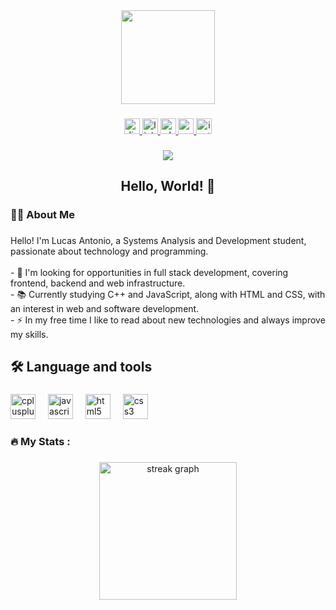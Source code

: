 <div align="center">
  <img height="150" src=""  />
</div>

###

<div align="center">
  <a href="discord.com/users/1258979997549461627" target="_blank">
    <img src="https://img.shields.io/static/v1?message=Discord&logo=discord&label=&color=7289DA&logoColor=white&labelColor=&style=for-the-badge" height="25" alt="discord logo"  />
  </a>
  <a href="https://www.linkedin.com/in/lucas-antonio-50721a353/" target="_blank">
    <img src="https://img.shields.io/static/v1?message=LinkedIn&logo=linkedin&label=&color=0077B5&logoColor=white&labelColor=&style=for-the-badge" height="25" alt="linkedin logo"  />
  </a>
  <a href="https://w.app/5lhbj9" target="_blank">
    <img src="https://img.shields.io/static/v1?message=Whatsapp&logo=whatsapp&label=&color=25D366&logoColor=white&labelColor=&style=for-the-badge" height="25" alt="whatsapp logo"  />
  </a>
  <a href="mailto:lucasantonio100700@gmail.com?subject=Contato%20via%20GitHub&body=Olá%20Lucas!%20Vi%20seu%20perfil%20no%20GitHub%20e%20gostaria%20de%20entrar%20em%20contato%20para%20conversarmos%20sobre%20oportunidades%20de%20colaboração%20ou%20projetos.%20Como%20posso%20ajudar?" target="_blank">
    <img src="https://img.shields.io/static/v1?message=Gmail&logo=gmail&label=&color=D14836&logoColor=white&labelColor=&style=for-the-badge" height="25" alt="gmail logo"  />
  </a>
  <a href="https://www.instagram.com/lukasxp.alt/" target="_blank">
    <img src="https://img.shields.io/static/v1?message=Instagram&logo=instagram&label=&color=E4405F&logoColor=white&labelColor=&style=for-the-badge" height="25" alt="instagram logo"  />
  </a>
</div>

###

<div align="center">
  <img src="https://visitor-badge.laobi.icu/badge?page_id=melointhecloud.melointhecloud&"  />
</div>

###

<h2 align="center">Hello, World! 👋</h2>

###

<h3 align="left">👩‍💻  About Me</h3>

###

<p align="left">Hello! I'm Lucas Antonio, a Systems Analysis and Development student, passionate about technology and programming.<br><br>- 💼 I'm looking for opportunities in full stack development, covering frontend, backend and web infrastructure.<br>- 📚 Currently studying C++ and JavaScript, along with HTML and CSS, with an interest in web and software development.<br>- ⚡ In my free time I like to read about new technologies and always improve my skills.</p>

###

<h2 align="left">🛠 Language and tools</h2>

###

<div align="left">
  <img src="https://cdn.jsdelivr.net/gh/devicons/devicon/icons/cplusplus/cplusplus-original.svg" height="40" alt="cplusplus logo"  />
  <img width="12" />
  <img src="https://cdn.jsdelivr.net/gh/devicons/devicon/icons/javascript/javascript-original.svg" height="40" alt="javascript logo"  />
  <img width="12" />
  <img src="https://cdn.jsdelivr.net/gh/devicons/devicon/icons/html5/html5-original.svg" height="40" alt="html5 logo"  />
  <img width="12" />
  <img src="https://cdn.jsdelivr.net/gh/devicons/devicon/icons/css3/css3-original.svg" height="40" alt="css3 logo"  />
</div>

###

<h3 align="left">🔥   My Stats :</h3>

###

<div align="center">
  <img src="https://streak-stats.demolab.com?user=melointhecloud&locale=en&mode=daily&theme=dark&hide_border=false&border_radius=5&order=3" height="220" alt="streak graph"  />
</div>

###
